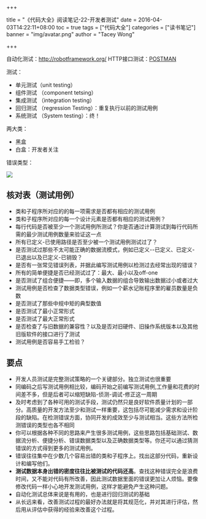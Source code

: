 +++

title = "《代码大全》阅读笔记-22-开发者测试"
date = 2016-04-03T14:22:11+08:00
toc = true
tags = ["代码大全"]
categories = ["读书笔记"]
banner = "img/avatar.png"
author = "Tacey Wong"

+++

自动化测试：http://robotframework.org/
HTTP接口测试：[POSTMAN](https://segmentfault.com/a/1190000005055899)



测试：

+ 单元测试（unit testing）
+ 组件测试 （component tetsing）
+ 集成测试 （integration testing）
+ 回归测试 （regression Testing）：重复执行以前的测试用例
+ 系统测试 （System testing）：终！


两大类：

+ 黑盒
+ 白盒：开发者关注

错误类型：

![](https://images2018.cnblogs.com/blog/673170/201804/673170-20180405185238952-227959.png)

## 核对表（测试用例）

+ 类和子程序所对应的的每一项需求是否都有相应的测试用例
+ 类和子程序所对应的每一个设计元素是否都有相应的测试用例？
+ 每行代码是否被至少一个测试用例所测试？你是否通过计算测试到每行代码所需的最少测试用例数量来验证这一点
+ 所有已定义-已使用路径是否至少被一个测试用例测试过了？
+ 是否测试过那些不太可能正确的数据流模式，例如已定义--已定义、已定义-已退出以及已定义-已销毁？
+ 是否有一张常见错误列表，并据此编写测试用例以检测过去经常出现的错误？
+ 所有的简单便捷是否已经测试过了：最大、最小以及off-one
+ 是否测试了组合便捷——即，多个输入数据的组合导致输出数据过小或者过大
+ 测试用例是否检查了数据类型错误，例如一个薪水记账程序里的雇员数量是负数
+ 是否测试了那些中规中矩的典型数值
+ 是否测试了最小正常形式
+ 是否测试了最大正常形式
+ 是否检查了与旧数据的兼容性？以及是否对旧硬件、旧操作系统版本以及其他旧版软件的接口进行了测试
+ 测试用例是否容易手工检验？


## 要点

+ 开发人员测试是完整测试策略的一个关键部分。独立测试也很重要
+ 同编码之后写测试用例相比较，编码开始之前编写测试用例,工作量和花费的时间差不多，但是后者可以缩短缺陷-侦测-调试-修正这一周期
+ 及时考虑到了各种可用的测试手段，测试仍然只是良好软件质量计划的一部分。高质量的开发方法至少和测试一样重要，这包括尽可能减少需求和设计阶段的缺陷。在检测错误方面，协同开发的成效至少与测试相当。这些方法所检测错误的类型也各不相同
+ 你可以根据各种不同的思路来产生很多测试用例，这些思路包括基础测试、数据流分析、便捷分析、错误数据类型以及正确数据类型等。你还可以通过猜测错误的方式得到更多的测试用例。
+ 错误往往集中在少数几个容易出错的类和子程序上。找出这部分代码，重新设计和编写他们。
+ **测试数据本身出错的密度往往比被测试的代码还高**。查找这种错误完全是浪费时间，又不能对代码有所改善，因此测试数据里面的错误更加让人烦恼。要像修改代码一样小心地开发测试用例，这样才能避免产生这种问题。
+ 自动化测试总体来说是有用的，也是进行回归测试的基础
+ 从长远来看，改善测试过程的最好办法就是将其规范化，并对其进行评估，然后用从评估中获得的经验来改善这个过程。